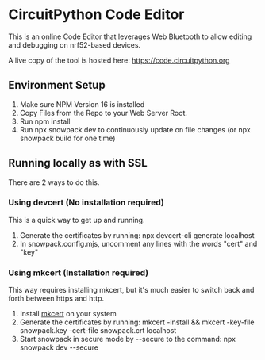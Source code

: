 # CircuitPython Code Editor

This is an online Code Editor that leverages Web Bluetooth to allow editing and debugging on nrf52-based devices.

A live copy of the tool is hosted here: https://code.circuitpython.org

## Environment Setup

1. Make sure NPM Version 16 is installed
2. Copy Files from the Repo to your Web Server Root.
3. Run npm install
4. Run npx snowpack dev to continuously update on file changes (or npx snowpack build for one time)

## Running locally as with SSL

There are 2 ways to do this.

### Using devcert (No installation required)

This is a quick way to get up and running.

1. Generate the certificates by running: npx devcert-cli generate localhost
2. In snowpack.config.mjs, uncomment any lines with the words "cert" and "key"

### Using mkcert (Installation required)

This way requires installing mkcert, but it's much easier to switch back and forth between https and http.

1. Install [mkcert](https://github.com/FiloSottile/mkcert) on your system
2. Generate the certificates by running: mkcert -install && mkcert -key-file snowpack.key -cert-file snowpack.crt localhost
3. Start snowpack in secure mode by --secure to the command: npx snowpack dev --secure
